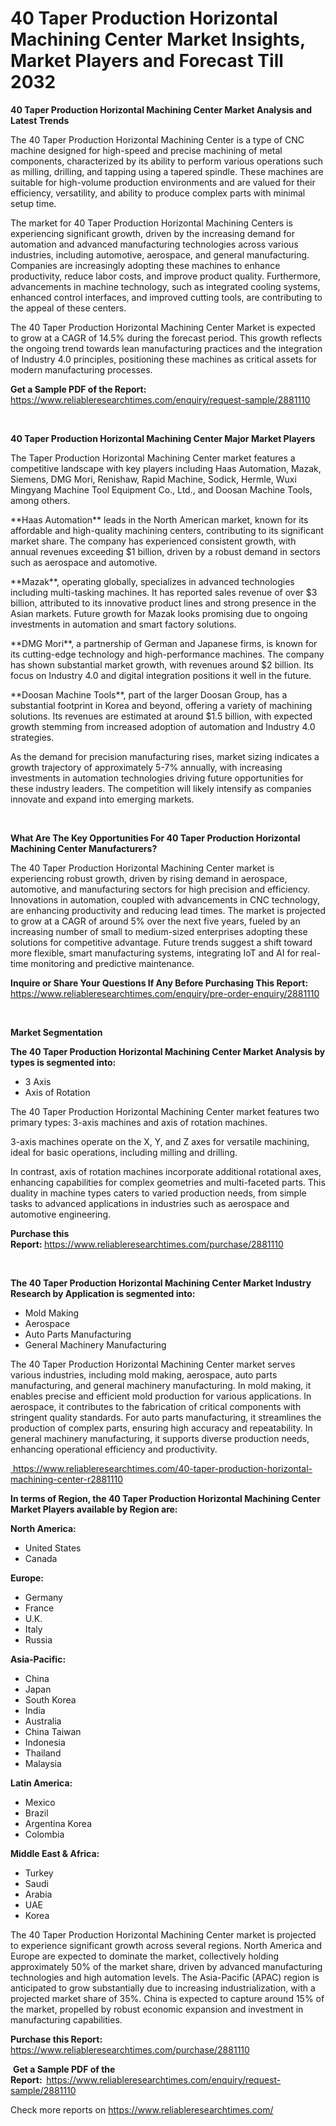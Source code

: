 <p><h1>40 Taper Production Horizontal Machining Center Market Insights, Market Players and Forecast Till 2032</h1></p><p><strong>40 Taper Production Horizontal Machining Center Market Analysis and Latest Trends</strong></p>
<p><p>The 40 Taper Production Horizontal Machining Center is a type of CNC machine designed for high-speed and precise machining of metal components, characterized by its ability to perform various operations such as milling, drilling, and tapping using a tapered spindle. These machines are suitable for high-volume production environments and are valued for their efficiency, versatility, and ability to produce complex parts with minimal setup time.</p><p>The market for 40 Taper Production Horizontal Machining Centers is experiencing significant growth, driven by the increasing demand for automation and advanced manufacturing technologies across various industries, including automotive, aerospace, and general manufacturing. Companies are increasingly adopting these machines to enhance productivity, reduce labor costs, and improve product quality. Furthermore, advancements in machine technology, such as integrated cooling systems, enhanced control interfaces, and improved cutting tools, are contributing to the appeal of these centers.</p><p>The 40 Taper Production Horizontal Machining Center Market is expected to grow at a CAGR of 14.5% during the forecast period. This growth reflects the ongoing trend towards lean manufacturing practices and the integration of Industry 4.0 principles, positioning these machines as critical assets for modern manufacturing processes.</p></p>
<p><strong>Get a Sample PDF of the Report:&nbsp;</strong> <a href="https://www.reliableresearchtimes.com/enquiry/request-sample/2881110?utm_campaign=1581&utm_medium=2&utm_source=Github&utm_content=ia&utm_term=12032025&utm_id=40-taper-production-horizontal-machining-center">https://www.reliableresearchtimes.com/enquiry/request-sample/2881110</a></p>
<p>&nbsp;</p>
<p><strong>40 Taper Production Horizontal Machining Center Major Market Players</strong></p>
<p><p>The Taper Production Horizontal Machining Center market features a competitive landscape with key players including Haas Automation, Mazak, Siemens, DMG Mori, Renishaw, Rapid Machine, Sodick, Hermle, Wuxi Mingyang Machine Tool Equipment Co., Ltd., and Doosan Machine Tools, among others.</p><p>**Haas Automation** leads in the North American market, known for its affordable and high-quality machining centers, contributing to its significant market share. The company has experienced consistent growth, with annual revenues exceeding $1 billion, driven by a robust demand in sectors such as aerospace and automotive.</p><p>**Mazak**, operating globally, specializes in advanced technologies including multi-tasking machines. It has reported sales revenue of over $3 billion, attributed to its innovative product lines and strong presence in the Asian markets. Future growth for Mazak looks promising due to ongoing investments in automation and smart factory solutions.</p><p>**DMG Mori**, a partnership of German and Japanese firms, is known for its cutting-edge technology and high-performance machines. The company has shown substantial market growth, with revenues around $2 billion. Its focus on Industry 4.0 and digital integration positions it well in the future.</p><p>**Doosan Machine Tools**, part of the larger Doosan Group, has a substantial footprint in Korea and beyond, offering a variety of machining solutions. Its revenues are estimated at around $1.5 billion, with expected growth stemming from increased adoption of automation and Industry 4.0 strategies.</p><p>As the demand for precision manufacturing rises, market sizing indicates a growth trajectory of approximately 5-7% annually, with increasing investments in automation technologies driving future opportunities for these industry leaders. The competition will likely intensify as companies innovate and expand into emerging markets.</p></p>
<p>&nbsp;</p>
<p><strong>What Are The Key Opportunities For 40 Taper Production Horizontal Machining Center Manufacturers?</strong></p>
<p><p>The 40 Taper Production Horizontal Machining Center market is experiencing robust growth, driven by rising demand in aerospace, automotive, and manufacturing sectors for high precision and efficiency. Innovations in automation, coupled with advancements in CNC technology, are enhancing productivity and reducing lead times. The market is projected to grow at a CAGR of around 5% over the next five years, fueled by an increasing number of small to medium-sized enterprises adopting these solutions for competitive advantage. Future trends suggest a shift toward more flexible, smart manufacturing systems, integrating IoT and AI for real-time monitoring and predictive maintenance.</p></p>
<p><strong>Inquire or Share Your Questions If Any Before Purchasing This Report:</strong> <a href="https://www.reliableresearchtimes.com/enquiry/pre-order-enquiry/2881110?utm_campaign=1581&utm_medium=2&utm_source=Github&utm_content=ia&utm_term=12032025&utm_id=40-taper-production-horizontal-machining-center">https://www.reliableresearchtimes.com/enquiry/pre-order-enquiry/2881110</a></p>
<p>&nbsp;</p>
<p><strong>Market Segmentation</strong></p>
<p><strong>The 40 Taper Production Horizontal Machining Center Market Analysis by types is segmented into:</strong></p>
<p><ul><li>3 Axis</li><li>Axis of Rotation</li></ul></p>
<p><p>The 40 Taper Production Horizontal Machining Center market features two primary types: 3-axis machines and axis of rotation machines. </p><p>3-axis machines operate on the X, Y, and Z axes for versatile machining, ideal for basic operations, including milling and drilling. </p><p>In contrast, axis of rotation machines incorporate additional rotational axes, enhancing capabilities for complex geometries and multi-faceted parts. This duality in machine types caters to varied production needs, from simple tasks to advanced applications in industries such as aerospace and automotive engineering.</p></p>
<p><strong>Purchase this Report:&nbsp;</strong><a href="https://www.reliableresearchtimes.com/purchase/2881110?utm_campaign=1581&utm_medium=2&utm_source=Github&utm_content=ia&utm_term=12032025&utm_id=40-taper-production-horizontal-machining-center">https://www.reliableresearchtimes.com/purchase/2881110</a></p>
<p>&nbsp;</p>
<p><strong>The 40 Taper Production Horizontal Machining Center Market Industry Research by Application is segmented into:</strong></p>
<p><ul><li>Mold Making</li><li>Aerospace</li><li>Auto Parts Manufacturing</li><li>General Machinery Manufacturing</li></ul></p>
<p><p>The 40 Taper Production Horizontal Machining Center market serves various industries, including mold making, aerospace, auto parts manufacturing, and general machinery manufacturing. In mold making, it enables precise and efficient mold production for various applications. In aerospace, it contributes to the fabrication of critical components with stringent quality standards. For auto parts manufacturing, it streamlines the production of complex parts, ensuring high accuracy and repeatability. In general machinery manufacturing, it supports diverse production needs, enhancing operational efficiency and productivity.</p></p>
<p><a href="https://www.reliableresearchtimes.com/40-taper-production-horizontal-machining-center-r2881110?utm_campaign=1581&utm_medium=2&utm_source=Github&utm_content=ia&utm_term=12032025&utm_id=40-taper-production-horizontal-machining-center">&nbsp;https://www.reliableresearchtimes.com/40-taper-production-horizontal-machining-center-r2881110</a></p>
<p><strong>In terms of Region, the 40 Taper Production Horizontal Machining Center Market Players available by Region are:</strong></p>
<p>
    <p> <strong> North America: </strong>
        <ul>
            <li>United States</li>
            <li>Canada</li>
        </ul>
        </p> 
    <p> <strong> Europe: </strong>
        <ul>
            <li>Germany</li>
            <li>France</li>
            <li>U.K.</li>
            <li>Italy</li>
            <li>Russia</li>
        </ul>
        </p> 
    <p> <strong> Asia-Pacific: </strong>
        <ul>
            <li>China</li>
            <li>Japan</li>
            <li>South Korea</li>
            <li>India</li>
            <li>Australia</li>
            <li>China Taiwan</li>
            <li>Indonesia</li>
            <li>Thailand</li>
            <li>Malaysia</li>
        </ul>
        </p> 
    <p> <strong> Latin America: </strong>
        <ul>
            <li>Mexico</li>
            <li>Brazil</li>
            <li>Argentina Korea</li>
            <li>Colombia</li>
        </ul>
        </p> 
    <p> <strong> Middle East & Africa: </strong>
        <ul>
            <li>Turkey</li>
            <li>Saudi</li>
            <li>Arabia</li>
            <li>UAE</li>
            <li>Korea</li>
        </ul>
    </p>
    </p>
<p><p>The 40 Taper Production Horizontal Machining Center market is projected to experience significant growth across several regions. North America and Europe are expected to dominate the market, collectively holding approximately 50% of the market share, driven by advanced manufacturing technologies and high automation levels. The Asia-Pacific (APAC) region is anticipated to grow substantially due to increasing industrialization, with a projected market share of 35%. China is expected to capture around 15% of the market, propelled by robust economic expansion and investment in manufacturing capabilities.</p></p>
<p><strong>Purchase this Report: </strong><a href="https://www.reliableresearchtimes.com/purchase/2881110?utm_campaign=1581&utm_medium=2&utm_source=Github&utm_content=ia&utm_term=12032025&utm_id=40-taper-production-horizontal-machining-center">https://www.reliableresearchtimes.com/purchase/2881110</a></p>
<p>&nbsp;<strong>Get a Sample PDF of the Report:&nbsp;&nbsp;</strong><a href="https://www.reliableresearchtimes.com/enquiry/request-sample/2881110?utm_campaign=1581&utm_medium=2&utm_source=Github&utm_content=ia&utm_term=12032025&utm_id=40-taper-production-horizontal-machining-center">https://www.reliableresearchtimes.com/enquiry/request-sample/2881110</a></p>
<p><strong></strong></p>
<p>Check more reports on <a href="https://www.reliableresearchtimes.com/?utm_campaign=1581&utm_medium=2&utm_source=Github&utm_content=ia&utm_term=12032025&utm_id=40-taper-production-horizontal-machining-center">https://www.reliableresearchtimes.com/</a></p>
